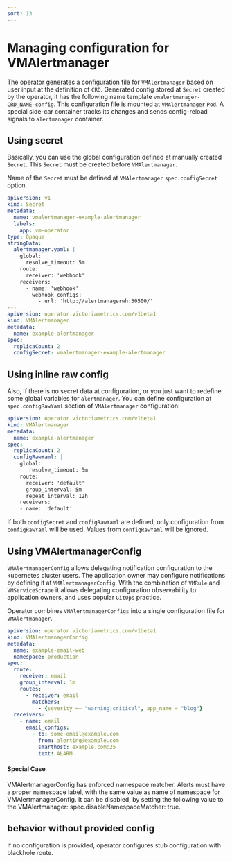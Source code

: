 ```yaml
---
sort: 13
---
```


# Managing configuration for VMAlertmanager

The operator generates a configuration file for `VMAlertmanager` based on user input at the definition of `CRD`.
Generated config stored at `Secret` created by the operator, it has the following name template `vmalertmanager-CRD_NAME-config`.
This configuration file is mounted at `VMAlertmanager` `Pod`. A special side-car container tracks its changes and sends config-reload signals to `alertmanager` container.

## Using secret

Basically, you can use the global configuration defined at manually created `Secret`. This `Secret` must be created before `VMAlertmanager`.

Name of the `Secret` must be defined at `VMAlertmanager` `spec.configSecret` option.

```yaml
apiVersion: v1
kind: Secret
metadata:
  name: vmalertmanager-example-alertmanager
  labels:
    app: vm-operator
type: Opaque
stringData:
  alertmanager.yaml: |
    global:
      resolve_timeout: 5m
    route:
      receiver: 'webhook'
    receivers:
      - name: 'webhook'
        webhook_configs:
          - url: 'http://alertmanagerwh:30500/'
---
apiVersion: operator.victoriametrics.com/v1beta1
kind: VMAlertmanager
metadata:
  name: example-alertmanager
spec:
  replicaCount: 2
  configSecret: vmalertmanager-example-alertmanager
```

## Using inline raw config

Also, if there is no secret data at configuration, or you just want to redefine some global variables for `alertmanager`.
You can define configuration at `spec.configRawYaml` section of `VMAlertmanager` configuration:
```yaml
apiVersion: operator.victoriametrics.com/v1beta1
kind: VMAlertmanager
metadata:
  name: example-alertmanager
spec:
  replicaCount: 2
  configRawYaml: |
    global:
       resolve_timeout: 5m
    route:
      receiver: 'default'
      group_interval: 5m
      repeat_interval: 12h
    receivers:
    - name: 'default'
```

If both `configSecret` and `configRawYaml` are defined, only configuration from `configRawYaml` will be used. Values from `configRawYaml` will be ignored.

## Using VMAlertmanagerConfig
`VMAlertmanagerConfig` allows delegating notification configuration to the kubernetes cluster users.
The application owner may configure notifications by defining it at `VMAlertmanagerConfig`.
With the combination of `VMRule` and `VMServiceScrape` it allows delegating configuration observability to application owners, and uses popular `GitOps` practice.

Operator combines `VMAlertmanagerConfigs` into a single configuration file for `VMAlertmanager`.

```yaml
apiVersion: operator.victoriametrics.com/v1beta1
kind: VMAlertmanagerConfig
metadata:
  name: example-email-web
  namespace: production
spec:
  route:
    receiver: email
    group_interval: 1m
    routes:
      - receiver: email
        matchers:
          - {severity =~ "warning|critical", app_name = "blog"}
  receivers:
    - name: email
      email_configs:
        - to: some-email@example.com
          from: alerting@example.com
          smarthost: example.com:25
          text: ALARM
```

#### Special Case
VMAlertmanagerConfig has enforced namespace matcher.
Alerts must have a proper namespace label, with the same value as name of namespace for VMAlertmanagerConfig.
It can be disabled, by setting the following value to the VMAlertmanager: spec.disableNamespaceMatcher: true.

## behavior without provided config

If no configuration is provided, operator configures stub configuration with blackhole route.